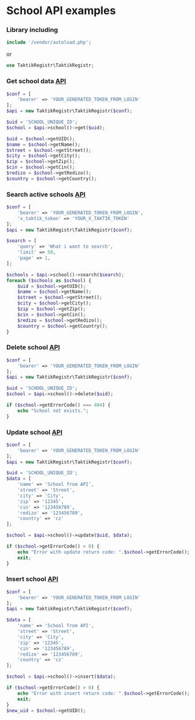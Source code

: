 # School API examples
### Library including
```php
include '/vendor/autoload.php';
```
or
```php
use TaktikRegistr\TaktikRegistr;
```

### Get school data [API](https://registr.etaktik.cz/docs#operation/get-school)
```php
$conf = [
    'bearer' => 'YOUR_GENERATED_TOKEN_FROM_LOGIN'
];
$api = new TaktikRegistr\TaktikRegistr($conf);

$uid = 'SCHOOL_UNIQUE_ID';
$school = $api->school()->get($uid);

$uid = $school->getUID();
$name = $school->getName();
$street = $school->getStreet();
$city = $school->getCity();
$zip = $school->getZip();
$cin = $school->getCin();
$redizo = $school->getRedizo();
$country = $school->getCountry();
```
### Search active schools [API](https://registr.etaktik.cz/docs#operation/search-school)
```php
$conf = [
    'bearer' => 'YOUR_GENERATED_TOKEN_FROM_LOGIN',
    'x_taktik_token' => 'YOUR_X_TAKTIK_TOKEN'
];
$api = new TaktikRegistr\TaktikRegistr($conf);

$search = [
    'query' => 'What i want to search',
    'limit' => 50,
    'page' => 1,
];

$schools = $api->school()->search($search);
foreach ($schools as $school) {
    $uid = $school->getUID();
    $name = $school->getName();
    $street = $school->getStreet();
    $city = $school->getCity();
    $zip = $school->getZip();
    $cin = $school->getCin();
    $redizo = $school->getRedizo();
    $country = $school->getCountry();
}
```
### Delete school [API](https://registr.etaktik.cz/docs#operation/delete-school)
```php
$conf = [
    'bearer' => 'YOUR_GENERATED_TOKEN_FROM_LOGIN'
];
$api = new TaktikRegistr\TaktikRegistr($conf);

$uid = 'SCHOOL_UNIQUE_ID';
$school = $api->school()->delete($uid);

if ($school->getErrorCode() === 404) {
    echo "School not exists.";
}
```
### Update school [API](https://registr.etaktik.cz/docs#operation/update-school)
```php
$conf = [
    'bearer' => 'YOUR_GENERATED_TOKEN_FROM_LOGIN'
];
$api = new TaktikRegistr\TaktikRegistr($conf);

$uid = 'SCHOOL_UNIQUE_ID';
$data = [
    'name' => 'School from API',
    'street' => 'Street',
    'city' => 'City',
    'zip' => '12345',
    'cin' => '123456789',
    'redizo' => '123456789',
    'country' => 'cz'
];

$school = $api->school()->update($uid, $data);

if ($school->getErrorCode() > 0) {
    echo "Error with update return code: ".$school->getErrorCode();
    exit;
}
```
### Insert school [API](https://registr.etaktik.cz/docs#operation/insert-school)
```php
$conf = [
    'bearer' => 'YOUR_GENERATED_TOKEN_FROM_LOGIN'
];
$api = new TaktikRegistr\TaktikRegistr($conf);

$data = [
    'name' => 'School from API',
    'street' => 'Street',
    'city' => 'City',
    'zip' => '12345',
    'cin' => '123456789',
    'redizo' => '123456789',
    'country' => 'cz'
];

$school = $api->school()->insert($data);

if ($school->getErrorCode() > 0) {
    echo "Error with insert return code: ".$school->getErrorCode();
    exit;
}
$new_uid = $school->getUID();
```